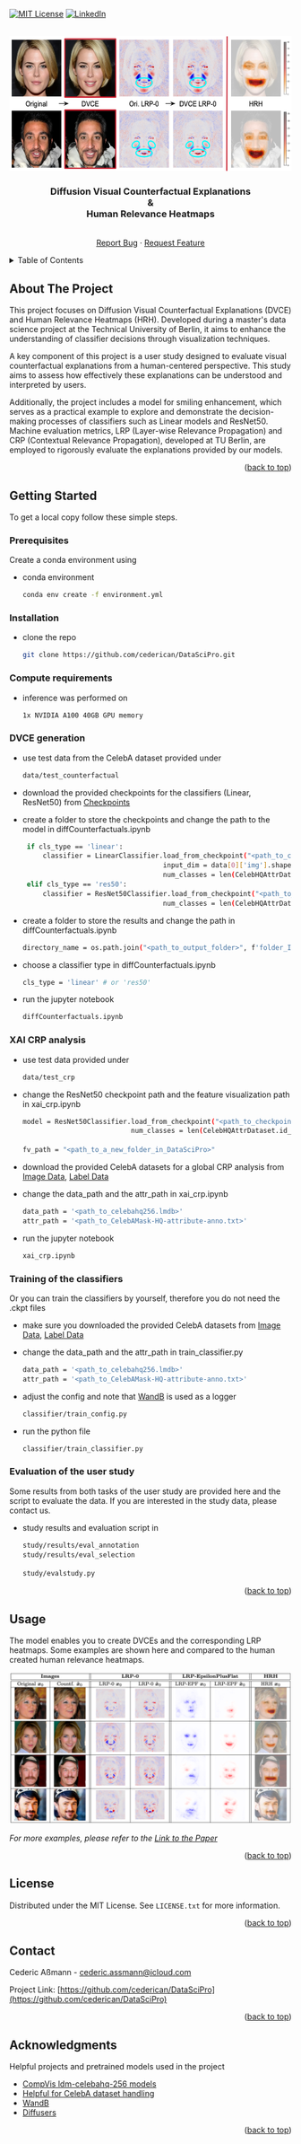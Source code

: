 <!-- Improved compatibility of back to top link: See: https://github.com/othneildrew/Best-README-Template/pull/73 -->
<a id="readme-top"></a>
<!--
*** Thanks for checking out the Best-README-Template. If you have a suggestion
*** that would make this better, please fork the repo and create a pull request
*** or simply open an issue with the tag "enhancement".
*** Don't forget to give the project a star!
*** Thanks again! Now go create something AMAZING! :D
-->



<!-- PROJECT SHIELDS -->
<!--
*** I'm using markdown "reference style" links for readability.
*** Reference links are enclosed in brackets [ ] instead of parentheses ( ).
*** See the bottom of this document for the declaration of the reference variables
*** for contributors-url, forks-url, etc. This is an optional, concise syntax you may use.
*** https://www.markdownguide.org/basic-syntax/#reference-style-links
-->
[![MIT License][license-shield]][license-url]
[![LinkedIn][linkedin-shield]][linkedin-url]



<!-- PROJECT LOGO -->
<br />
<div align="center">
  <a href="https://github.com/othneildrew/Best-README-Template">
    <img src="logos/headlineImage.png" alt="Logo" width="576" height="241">
  </a>

  <h3 align="center">Diffusion Visual Counterfactual Explanations <br> & <br> Human Relevance Heatmaps</h3>

  <p align="center">
    <br />
    <a href="https://github.com/cederican/DataSciPro/issues">Report Bug</a>
    ·
    <a href="https://github.com/cederican/DataSciPro/issues">Request Feature</a>
  </p>
</div>



<!-- TABLE OF CONTENTS -->
<details>
  <summary>Table of Contents</summary>
  <ol>
    <li>
      <a href="#about-the-project">About The Project</a>
      </ul>
    </li>
    <li>
      <a href="#getting-started">Getting Started</a>
      <ul>
        <li><a href="#prerequisites">Prerequisites</a></li>
        <li><a href="#installation">Installation</a></li>
        <li><a href="#compute-requirements">Compute requirements</a></li>
        <li><a href="#dvce-generation">DVCE generation</a></li>
        <li><a href="#xai-crp-analysis">XAI CRP analysis</a></li>
        <li><a href="#training-of-the-classifiers">Training of the classifiers</a></li>
        <li><a href="#evaluation-of-the-user-study">Evaluation of the user study</a></li>
      </ul>
    </li>
    <li><a href="#usage">Usage</a></li>
    <li><a href="#license">License</a></li>
    <li><a href="#contact">Contact</a></li>
    <li><a href="#acknowledgments">Acknowledgments</a></li>
  </ol>
</details>



<!-- ABOUT THE PROJECT -->
## About The Project

This project focuses on Diffusion Visual Counterfactual Explanations (DVCE) and Human Relevance Heatmaps (HRH). Developed during a master's data science project at the Technical University of Berlin, it aims to enhance the understanding of classifier decisions through visualization techniques.

A key component of this project is a user study designed to evaluate visual counterfactual explanations from a human-centered perspective. This study aims to assess how effectively these explanations can be understood and interpreted by users.

Additionally, the project includes a model for smiling enhancement, which serves as a practical example to explore and demonstrate the decision-making processes of classifiers such as Linear models and ResNet50. Machine evaluation metrics, LRP (Layer-wise Relevance Propagation) and CRP (Contextual Relevance Propagation), developed at TU Berlin, are employed to rigorously evaluate the explanations provided by our models.

<p align="right">(<a href="#readme-top">back to top</a>)</p>


<!-- GETTING STARTED -->
## Getting Started

To get a local copy follow these simple steps.

### Prerequisites

Create a conda environment using 
* conda environment
  ```sh
  conda env create -f environment.yml
  ```

### Installation

* clone the repo
   ```sh
   git clone https://github.com/cederican/DataSciPro.git
   ```

### Compute requirements

* inference was performed on
   ```sh
   1x NVIDIA A100 40GB GPU memory
   ```

### DVCE generation

* use test data from the CelebA dataset provided under
   ```sh
   data/test_counterfactual
   ```

* download the provided checkpoints for the classifiers (Linear, ResNet50)
from [Checkpoints](https://tubcloud.tu-berlin.de/s/iWoFaXpzzkrXJQF)

* create a folder to store the checkpoints and change the path to the model in diffCounterfactuals.ipynb
   ```sh
    if cls_type == 'linear':    
        classifier = LinearClassifier.load_from_checkpoint("<path_to_checkpoint_file>",
                                      input_dim = data[0]['img'].shape,
                                      num_classes = len(CelebHQAttrDataset.id_to_cls))
    elif cls_type == 'res50':
        classifier = ResNet50Classifier.load_from_checkpoint("<path_to_checkpoint_file>",
                                      num_classes = len(CelebHQAttrDataset.id_to_cls))
   ```

* create a folder to store the results and change the path in diffCounterfactuals.ipynb
   ```sh
   directory_name = os.path.join("<path_to_output_folder>", f'folder_IMG_{img_index}')
   ```

* choose a classifier type in diffCounterfactuals.ipynb
   ```sh
   cls_type = 'linear' # or 'res50'
   ```

* run the jupyter notebook
   ```sh
   diffCounterfactuals.ipynb
   ```

### XAI CRP analysis

* use test data provided under
   ```sh
   data/test_crp
   ```

* change the ResNet50 checkpoint path and the feature visualization path in xai_crp.ipynb
   ```sh
  model = ResNet50Classifier.load_from_checkpoint("<path_to_checkpoint_file>",
                              num_classes = len(CelebHQAttrDataset.id_to_cls)) 

  fv_path = "<path_to_a_new_folder_in_DataSciPro>"  
   ```

* download the provided CelebA datasets for a global CRP analysis from [Image Data](https://tubcloud.tu-berlin.de/s/sjMbBqHMPPJfExg), [Label Data](https://tubcloud.tu-berlin.de/s/zNnJDzwFTCYPx49)

* change the data_path and the attr_path in xai_crp.ipynb
   ```sh
   data_path = '<path_to_celebahq256.lmdb>'
   attr_path = '<path_to_CelebAMask-HQ-attribute-anno.txt>'
   ```

* run the jupyter notebook
   ```sh
   xai_crp.ipynb
   ```

### Training of the classifiers

Or you can train the classifiers by yourself, therefore you do not need the .ckpt files

* make sure you downloaded the provided CelebA datasets from [Image Data](https://tubcloud.tu-berlin.de/s/sjMbBqHMPPJfExg), [Label Data](https://tubcloud.tu-berlin.de/s/zNnJDzwFTCYPx49)

* change the data_path and the attr_path in train_classifier.py
   ```sh
   data_path = '<path_to_celebahq256.lmdb>'
   attr_path = '<path_to_CelebAMask-HQ-attribute-anno.txt>'
   ```

* adjust the config and note that [WandB](https://wandb.ai/site) is used as a logger
   ```sh
   classifier/train_config.py
   ```

* run the python file
   ```sh
   classifier/train_classifier.py
   ```

### Evaluation of the user study

Some results from both tasks of the user study are provided here and the script to evaluate the data. If you are interested in the study data, please contact us.

* study results and evaluation script in
   ```sh
   study/results/eval_annotation
   study/results/eval_selection

   study/evalstudy.py
   ```



<p align="right">(<a href="#readme-top">back to top</a>)</p>



<!-- USAGE EXAMPLES -->
## Usage

The model enables you to create DVCEs and the corresponding LRP heatmaps. Some examples are shown here and compared to the human created human relevance heatmaps.

![Example Outputs](logos/usage_images.png)

_For more examples, please refer to the [Link to the Paper](https://example.com)_

<p align="right">(<a href="#readme-top">back to top</a>)</p>



<!-- LICENSE -->
## License

Distributed under the MIT License. See `LICENSE.txt` for more information.

<p align="right">(<a href="#readme-top">back to top</a>)</p>



<!-- CONTACT -->
## Contact

Cederic Aßmann - cederic.assmann@icloud.com

Project Link: [https://github.com/cederican/DataSciPro](https://github.com/cederican/DataSciPro)

<p align="right">(<a href="#readme-top">back to top</a>)</p>



<!-- ACKNOWLEDGMENTS -->
## Acknowledgments

Helpful projects and pretrained models used in the project

* [CompVis ldm-celebahq-256 models](https://huggingface.co/CompVis/ldm-celebahq-256)
* [Helpful for CelebA dataset handling](https://github.com/phizaz/diffae)
* [WandB](https://wandb.ai/site)
* [Diffusers](https://huggingface.co/docs/diffusers/index)

<p align="right">(<a href="#readme-top">back to top</a>)</p>



<!-- MARKDOWN LINKS & IMAGES -->
<!-- https://www.markdownguide.org/basic-syntax/#reference-style-links -->
[license-shield]: https://img.shields.io/github/license/othneildrew/Best-README-Template.svg?style=for-the-badge
[license-url]: /Users/cedimac/DataScPro/EvalStudy/LICENSE.txt
[linkedin-shield]: https://img.shields.io/badge/-LinkedIn-black.svg?style=for-the-badge&logo=linkedin&colorB=555
[linkedin-url]: https://www.linkedin.com/in/cederic-aßmann-41904322b/
